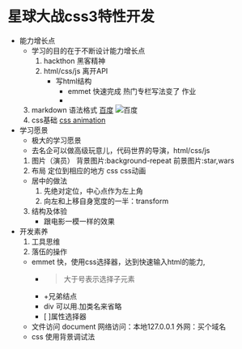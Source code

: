 # 星球大战css3特性开发
- 能力增长点
  - 学习的目的在于不断设计能力增长点
    1. hackthon 黑客精神
    2. html/css/js 离开API
        - 写html结构
          - emmet 快速完成 热门专栏写法变了 作业
          - ![]()
  3. markdown 语法格式
     [百度](http://www.baidu.com)
     ![百度](./images/column.jpg)
  4. css基础
    [css animation](https://www.w3school.com.cn/cssref/pr_animation.asp)
- 学习愿景
  - 极大的学习愿景
  - 去名企可以做高级玩意儿，代码世界的导演，html/css/js
  1. 图片（演员）
    背景图片:background-repeat
    前景图片:star,wars
  2. 布局
    定位到相应的地方
    css
    css动画
    - 居中的做法
      1. 先绝对定位，中心点作为左上角
      2. 向左和上移自身宽度的一半：transform
  3. 结构及体验
     - 跟电影一模一样的效果
- 开发素养
  1. 工具思维
  2. 落伍的操作
    - emmet
      快，使用css选择器，达到快速输入html的能力,
      - > 大于号表示选择子元素
      - +兄弟结点
      - div 可以用.加类名来省略
      - [ ]属性选择器
    - 文件访问
      document
      网络访问：本地127.0.0.1
      外网：买个域名
    - css 使用背景调试法